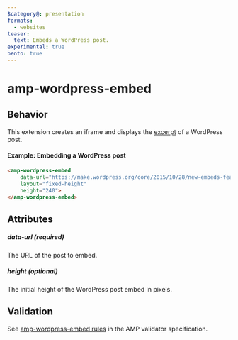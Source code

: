 ```yaml
---
$category@: presentation
formats:
  - websites
teaser:
  text: Embeds a WordPress post.
experimental: true
bento: true
---
```


<!--
Copyright 2021 The AMP HTML Authors. All Rights Reserved.

Licensed under the Apache License, Version 2.0 (the "License");
you may not use this file except in compliance with the License.
You may obtain a copy of the License at

      http://www.apache.org/licenses/LICENSE-2.0

Unless required by applicable law or agreed to in writing, software
distributed under the License is distributed on an "AS-IS" BASIS,
WITHOUT WARRANTIES OR CONDITIONS OF ANY KIND, either express or implied.
See the License for the specific language governing permissions and
limitations under the License.
-->

# amp-wordpress-embed

## Behavior

This extension creates an iframe and displays the [excerpt](https://make.wordpress.org/core/2015/10/28/new-embeds-feature-in-wordpress-4-4/) of a WordPress post.

#### Example: Embedding a WordPress post

```html
<amp-wordpress-embed
    data-url="https://make.wordpress.org/core/2015/10/28/new-embeds-feature-in-wordpress-4-4/"
    layout="fixed-height"
    height="240">
</amp-wordpress-embed>
```

## Attributes

##### data-url (required)

The URL of the post to embed.

##### height (optional)

The initial height of the WordPress post embed in pixels.

## Validation

See [amp-wordpress-embed rules](https://github.com/ampproject/amphtml/blob/main/extensions/amp-wordpress-embed/validator-amp-wordpress-embed.protoascii) in the AMP validator specification.
